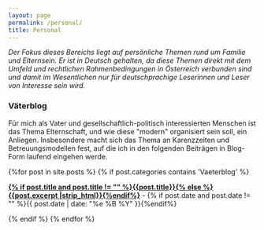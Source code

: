 ```yaml
---
layout: page
permalink: /personal/
title: Personal
---
```


_Der Fokus dieses Bereichs liegt auf persönliche Themen rund um Familie und Elternsein. Er ist in Deutsch gehalten, da diese Themen  direkt mit dem Umfeld und rechtlichen Rahmenbedingungen in Österreich verbunden sind und damit im Wesentlichen nur für deutschprachige Leserinnen und Leser von Interesse sein wird._ 


### Väterblog

Für mich als Vater und gesellschaftlich-politisch interessierten Menschen ist das Thema Elternschaft, und wie diese "modern" organisiert sein soll, ein Anliegen. Insbesondere macht sich das Thema an Karenzzeiten und Betreuungsmodellen fest, auf die ich in den folgenden Beiträgen in Blog-Form laufend eingehen werde.

<div id="archives">
  <section id="archive">
      {%for post in site.posts %}
	  {% if post.categories contains 'Vaeterblog' %}
      <p><b><a href="{{ site.baseurl }}{{ post.url }}">{% if post.title and post.title != "" %}{{post.title}}{% else %}{{post.excerpt |strip_html}}{%endif%}</a></b> - {% if post.date and post.date != "" %}{{ post.date | date: "%e %B %Y" }}{%endif%}</p>
      {% endif %}
	  {% endfor %}
  </section>
</div>